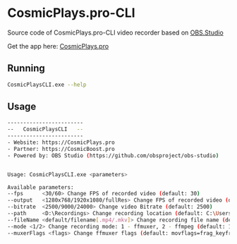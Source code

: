 # CosmicPlays.pro-CLI
 
Source code of CosmicPlays.pro-CLI video recorder based on [OBS.Studio](https://github.com/obsproject/obs-studio)

Get the app here: [CosmicPlays.pro](https://cosmicplays.pro)

## Running

```bash
CosmicPlaysCLI.exe --help
```

## Usage

```bash
------------------------
--   CosmicPlaysCLI   --
------------------------
- Website: https://CosmicPlays.pro
- Partner: https://CosmicBoost.pro
- Powered by: OBS Studio (https://github.com/obsproject/obs-studio)


Usage: CosmicPlaysCLI.exe <parameters>

Available parameters:
--fps      <30/60> Change FPS of recorded video (default: 30)
--output   <1280x768/1920x1080/fullRes> Change FPS of recorded video (default: fullRes)
--bitrate  <2500/9000/24000> Change video Bitrate (default: 2500)
--path     <D:\Recordings> Change recording location (default: C:\Users\<user>\Videos)
--fileName <default/filename[.mp4/.mkv]> Change recording file name (default: rec-<datetime>.mp4)
--mode <1/2> Change recording mode: 1 - ffmuxer, 2 - ffmpeg (default: 1)
--muxerFlags <flags> Change ffmuxer flags (default: movflags=frag_keyframe min_frag_duration=4000000)
```
